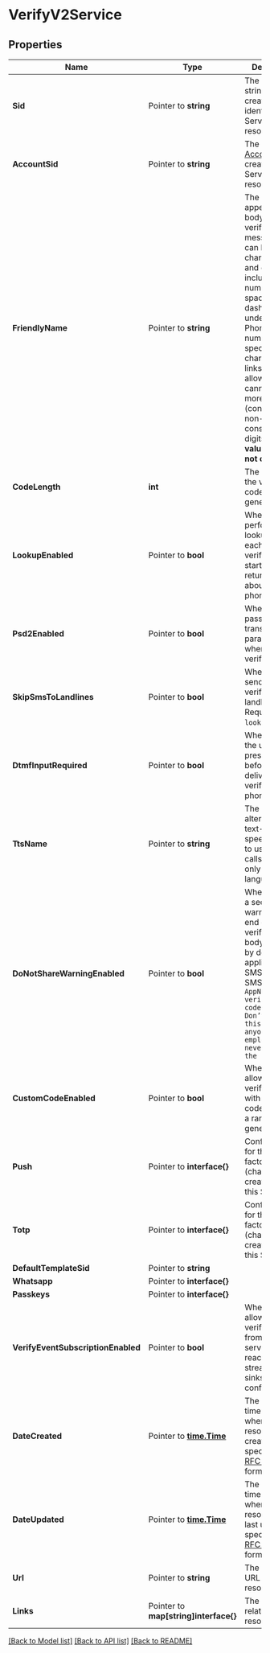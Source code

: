 # VerifyV2Service

## Properties

Name | Type | Description | Notes
------------ | ------------- | ------------- | -------------
**Sid** | Pointer to **string** | The unique string that we created to identify the Service resource. |
**AccountSid** | Pointer to **string** | The SID of the [Account](https://www.twilio.com/docs/iam/api/account) that created the Service resource. |
**FriendlyName** | Pointer to **string** | The name that appears in the body of your verification messages. It can be up to 30 characters long and can include letters, numbers, spaces, dashes, underscores. Phone numbers, special characters or links are NOT allowed. It cannot contain more than 4 (consecutive or non-consecutive) digits. **This value should not contain PII.** |
**CodeLength** | **int** | The length of the verification code to generate. |[optional] [default to 0]
**LookupEnabled** | Pointer to **bool** | Whether to perform a lookup with each verification started and return info about the phone number. |
**Psd2Enabled** | Pointer to **bool** | Whether to pass PSD2 transaction parameters when starting a verification. |
**SkipSmsToLandlines** | Pointer to **bool** | Whether to skip sending SMS verifications to landlines. Requires `lookup_enabled`. |
**DtmfInputRequired** | Pointer to **bool** | Whether to ask the user to press a number before delivering the verify code in a phone call. |
**TtsName** | Pointer to **string** | The name of an alternative text-to-speech service to use in phone calls. Applies only to TTS languages. |
**DoNotShareWarningEnabled** | Pointer to **bool** | Whether to add a security warning at the end of an SMS verification body. Disabled by default and applies only to SMS. Example SMS body: `Your AppName verification code is: 1234. Don’t share this code with anyone; our employees will never ask for the code` |
**CustomCodeEnabled** | Pointer to **bool** | Whether to allow sending verifications with a custom code instead of a randomly generated one. |
**Push** | Pointer to **interface{}** | Configurations for the Push factors (channel) created under this Service. |
**Totp** | Pointer to **interface{}** | Configurations for the TOTP factors (channel) created under this Service. |
**DefaultTemplateSid** | Pointer to **string** |  |
**Whatsapp** | Pointer to **interface{}** |  |
**Passkeys** | Pointer to **interface{}** |  |
**VerifyEventSubscriptionEnabled** | Pointer to **bool** | Whether to allow verifications from the service to reach the stream-events sinks if configured |
**DateCreated** | Pointer to [**time.Time**](time.Time.md) | The date and time in GMT when the resource was created specified in [RFC 2822](https://www.ietf.org/rfc/rfc2822.txt) format. |
**DateUpdated** | Pointer to [**time.Time**](time.Time.md) | The date and time in GMT when the resource was last updated specified in [RFC 2822](https://www.ietf.org/rfc/rfc2822.txt) format. |
**Url** | Pointer to **string** | The absolute URL of the resource. |
**Links** | Pointer to **map[string]interface{}** | The URLs of related resources. |

[[Back to Model list]](../README.md#documentation-for-models) [[Back to API list]](../README.md#documentation-for-api-endpoints) [[Back to README]](../README.md)


